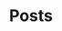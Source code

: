---
layout: layouts/posts/posts.11ty.js
tags: nav
navtitle: Posts
title: Posts
pagination: 
  data: collections.posts
  size: 5
  reverse: true
  alias: posts
permalink: "{{ site.en.postsArchive.url }}/{% if pagination.pageNumber > 0 %}page-{{ pagination.pageNumber + 1 }}/{% endif %}index.html"
---